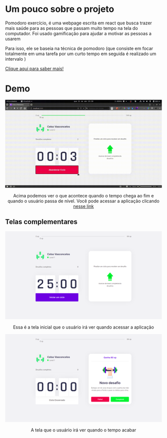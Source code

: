 <h1> Um pouco sobre o projeto</h1>
<p>
    Pomodoro exercício, é uma webpage escrita em react que busca 
    trazer mais saúde para as pessoas que passam muito tempo na tela 
    do computador. Foi usado gamificação para ajudar a motivar as pessoas a usarem
</p>
<p>
    Para isso, ele se baseia na técnica de pomodoro 
    (que consiste em focar totalmente em uma tarefa por
    um curto tempo em seguida é realizado um intervalo )
</p>

<a href="https://pt.wikipedia.org/wiki/T%C3%A9cnica_pomodoro"> Clique aqui para saber mais!</a>

<h1>Demo</h1>
<img src="./screenshorts/pomodoro_exercicios.gif" alt="Completando uma tarefa">
<p align="center"   >
    Acima podemos ver o que acontece quando o tempo chega ao fim e 
    quando o usuário passa de nível. Você pode acessar a aplicação clicando  <a href="stop-now.vercel.app"> nesse link</a>
</p>

<h2> Telas complementares</h2>
<img src="./screenshorts/Home.png" alt="Tela de inicio">
<p align="center">
    Essa é a tela inicial que o usuário irá ver quando acessar a aplicação
</p>

<img src="./screenshorts/desafio.png" alt="tela de desafio">
<p align="center">
    A tela que o usuário irá ver quando o tempo acabar
</p>


